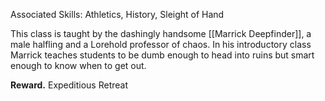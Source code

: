 Associated Skills: Athletics, History, Sleight of Hand

This class is taught by the dashingly handsome [[Marrick Deepfinder]], a male halfling and a Lorehold professor of chaos. In his introductory class Marrick teaches students to be dumb enough to head into ruins but smart enough to know when to get out.

**Reward.** Expeditious Retreat